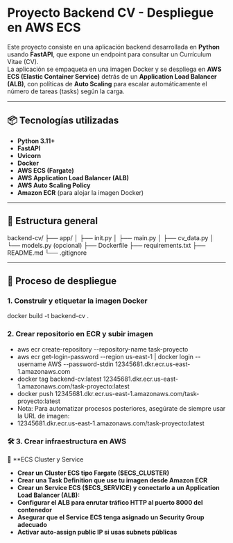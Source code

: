 # Proyecto Backend CV - Despliegue en AWS ECS

Este proyecto consiste en una aplicación backend desarrollada en **Python** usando **FastAPI**, que expone un endpoint para consultar un Currículum Vitae (CV).  
La aplicación se empaqueta en una imagen Docker y se despliega en **AWS ECS (Elastic Container Service)** detrás de un **Application Load Balancer (ALB)**, con políticas de **Auto Scaling** para escalar automáticamente el número de tareas (tasks) según la carga.

---

## 📦 Tecnologías utilizadas

- **Python 3.11+**
- **FastAPI**
- **Uvicorn**
- **Docker**
- **AWS ECS (Fargate)**
- **AWS Application Load Balancer (ALB)**
- **AWS Auto Scaling Policy**
- **Amazon ECR** (para alojar la imagen Docker)

---

## 🚀 Estructura general

backend-cv/ 
├── app/ 
│ ├── init.py 
│ ├── main.py 
│ ├── cv_data.py 
│ └── models.py (opcional) 
├── Dockerfile 
├── requirements.txt 
├── README.md 
└── .gitignore

---

## 🐳 Proceso de despliegue

### 1. Construir y etiquetar la imagen Docker

docker build -t backend-cv .

### 2. Crear repositorio en ECR y subir imagen

- aws ecr create-repository --repository-name task-proyecto
- aws ecr get-login-password --region us-east-1 | docker login --username AWS --password-stdin 12345681.dkr.ecr.us-east-1.amazonaws.com
- docker tag backend-cv:latest 12345681.dkr.ecr.us-east-1.amazonaws.com/task-proyecto:latest
- docker push 12345681.dkr.ecr.us-east-1.amazonaws.com/task-proyecto:latest
- Nota: Para automatizar procesos posteriores, asegúrate de siempre usar la URL de imagen:
- 12345681.dkr.ecr.us-east-1.amazonaws.com/task-proyecto:latest

### 🛠️ 3. Crear infraestructura en AWS

🔹 **ECS Cluster y Service
- **Crear un Cluster ECS tipo Fargate ($ECS_CLUSTER)**
- **Crear una Task Definition que use tu imagen desde Amazon ECR**
- **Crear un Service ECS ($ECS_SERVICE) y conectarlo a un Application Load Balancer (ALB):**
- **Configurar el ALB para enrutar tráfico HTTP al puerto 8000 del contenedor**
- **Asegurar que el Service ECS tenga asignado un Security Group adecuado**
- **Activar auto-assign public IP si usas subnets públicas**



